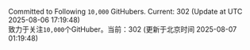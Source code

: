 Committed to Following `10,000` GitHubers. Current: <!-- FOLLOWING_COUNT -->302<!-- FOLLOWING_COUNT --> (Update at UTC <!-- LAST_UPDATED -->2025-08-06 17:19:48<!-- LAST_UPDATED -->)<br>
致力于关注`10,000`个GitHuber。当前：<!-- FOLLOWING_COUNT -->302<!-- FOLLOWING_COUNT --> (更新于北京时间 <!-- LAST_UPDATED_CST -->2025-08-07 01:19:48<!-- LAST_UPDATED_CST -->)
